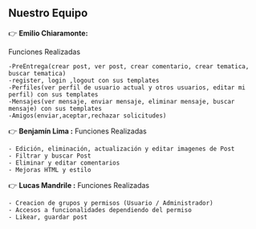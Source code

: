  ## Nuestro Equipo 

:point_right: **Emilio Chiaramonte:**

Funciones Realizadas
```
-PreEntrega(crear post, ver post, crear comentario, crear tematica, buscar tematica)
-register, login ,logout con sus templates
-Perfiles(ver perfil de usuario actual y otros usuarios, editar mi perfil) con sus templates
-Mensajes(ver mensaje, enviar mensaje, eliminar mensaje, buscar mensaje) con sus templates
-Amigos(enviar,aceptar,rechazar solicitudes)

```

:point_right: **Benjamín Lima :**
Funciones Realizadas
```
- Edición, eliminación, actualización y editar imagenes de Post 
- Filtrar y buscar Post
- Eliminar y editar comentarios
- Mejoras HTML y estilo
```


:point_right: **Lucas Mandrile :** 
Funciones Realizadas
```
- Creacion de grupos y permisos (Usuario / Administrador)
- Accesos a funcionalidades dependiendo del permiso
- Likear, guardar post
```